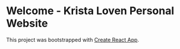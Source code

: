# Welcome - Krista Loven Personal Website

This project was bootstrapped with [Create React App](https://github.com/facebook/create-react-app).
